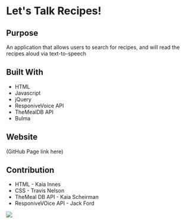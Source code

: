 # Let's Talk Recipes!

## Purpose
An application that allows users to search for recipes, and will read the recipes aloud via text-to-speech

## Built With
* HTML 
* Javascript
* jQuery
* ResponiveVoice API
* TheMealDB API
* Bulma

## Website
(GitHub Page link here)

## Contribution
* HTML - Kaia Innes 
* CSS - Travis Nelson
* TheMeal DB API - Kaia Scheirman
* ResponiveVOice API - Jack Ford

![](../../../Pictures/Screenshots/ltm%20sc.png)